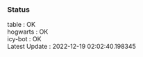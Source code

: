 ### Status


table : OK  
hogwarts : OK  
icy-bot : OK  
Latest Update : 2022-12-19 02:02:40.198345
